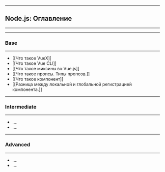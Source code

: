 ----
## Node.js: Оглавление
---
----
### Base
---
- [[Что такое VueX]]
- [[Что такое Vue CLI]]
- [[Что такое миксины во Vue.js]]
- [[Что такое пропсы. Типы пропсов.]]
- [[Что такое компонент]]
- [[Разница между локальной и глобальной регистрацией компонента.]]
----
### Intermediate
---
- ....
- ....
----
### Advanced
---
- ....
- ....